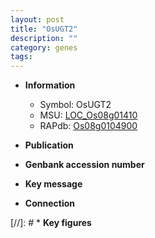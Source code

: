 ```yaml
---
layout: post
title: "OsUGT2"
description: ""
category: genes
tags: 
---
```


* **Information**  
    + Symbol: OsUGT2  
    + MSU: [LOC_Os08g01410](http://rice.uga.edu/cgi-bin/ORF_infopage.cgi?orf=LOC_Os08g01410)  
    + RAPdb: [Os08g0104900](http://rapdb.dna.affrc.go.jp/viewer/gbrowse_details/irgsp1?name=Os08g0104900)  

* **Publication**  

* **Genbank accession number**  

* **Key message**  

* **Connection**  

[//]: # * **Key figures**  


